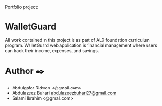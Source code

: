 Portfolio project:

#  WalletGuard

All work contained in this project is as part of ALX foundation curriculum program.
WalletGuard  web application  is financial management where users can track their income, expenses, and savings.


# Author ✒️

* Abdulgafar Ridwan <@gmail.com>
* Abdulazeez Buhari <abdulazeezbuhari27@gmail.com>
* Salami Ibrahim  <@gmail.com>
